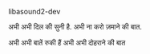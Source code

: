 libasound2-dev

अभी अभी दिल की सुनी है.
अभी ना करो ज़माने की बात.

अभी अभी बातें रुकी हैं 
अभी अभी दोहराने की बात
